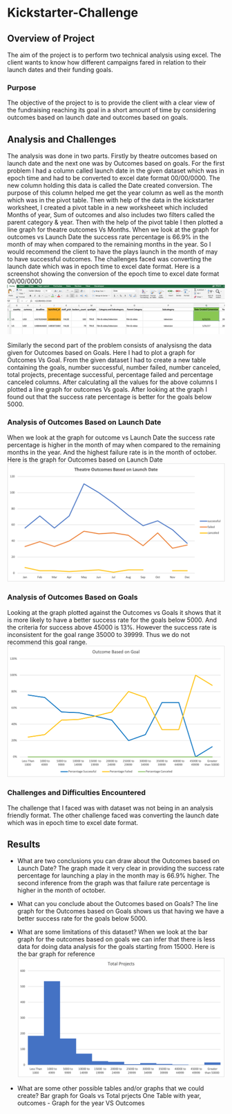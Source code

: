 
# Kickstarter-Challenge

## Overview of Project

The aim of the project is to perform two technical analysis using excel. The client wants to know how 
different campaigns fared in relation to their launch dates and their funding goals.

### Purpose
The objective of the project to is to provide the client with a clear view of the fundraising reaching its goal in a short amount of time by considering outcomes based on launch date and outcomes based on goals.

## Analysis and Challenges

The analysis was done in two parts. Firstly by theatre outcomes based on launch date and the next one was by Outcomes based on goals. For the first problem I had a column called launch date in the given dataset which was in epoch time and had to be converted to excel date format 00/00/0000. The new column holding this data is called the Date created conversion. The purpose of this column helped me get the year column as well as the month which was in the pivot table. Then with help of the data in the kickstarter worksheet, I created a pivot table in a new worksheeet which included Months of year, Sum of outcomes and also includes two filters called the parent category & year. Then with the help of the pivot table I then plotted a line graph for theatre outcomes Vs Months. When we look at the graph for outcomes vs Launch Date the success rate percentage is 66.9%  in the month of may when compared to the remaining months in the year. So I would recommend the client to have the plays launch in the month of may to have successful outcomes. The challenges faced was converting the launch date which was in epoch time to excel date format. Here is a screenshot showing the conversion of the epoch time to excel date format 00/00/0000 
![](resources/epochtimetoexceldateformat.png)

Similarly the second part of the problem consists of analysisng the data given for Outcomes based on Goals. Here I had to plot a graph for Outcomes Vs Goal. From the given dataset I had to create a new table containing the goals, number successful, number failed, number canceled, total projects, precentage successful, percentage failed and percentage canceled columns. After calculating all the values for the above columns I plotted a line graph for outcomes Vs goals. After looking at the graph I found out that the success rate percentage is better for the goals below 5000.

### Analysis of Outcomes Based on Launch Date
When we look at the graph for outcome vs Launch Date the success rate percentage is higher in the month of may when compared to the remaining months in the year. And the highest failure rate is in the month of october. Here is the graph for Outcomes based on Launch Date 
![](resources/OutcomesVsLaunchDate)


### Analysis of Outcomes Based on Goals
Looking at the graph plotted against the Outcomes vs Goals it shows that it is more likely to have a better success rate for the goals below 5000. And the criteria for success above 45000 is 13%. However the success rate is inconsistent for the goal range 35000 to 39999. Thus we do not recommend this goal range. 
![](resources/OutcomesVsGoals.png)

### Challenges and Difficulties Encountered
The challenge that I faced was with dataset was not being in an analysis friendly format.
The other challenge faced was converting the launch date which was in epoch time to excel date format.

## Results
- What are two conclusions you can draw about the Outcomes based on Launch Date?
  The graph made it very clear in providing the success rate percentage for launching a play in the month may is 66.9% higher.
  The second inference from the graph was that failure rate percentage is higher in the month of october.


- What can you conclude about the Outcomes based on Goals?
The line graph for the Outcomes based on Goals shows us that having we have a better success rate for the goals below 5000. 

- What are some limitations of this dataset?
When we look at the bar graph for the outcomes based on goals we can infer that there is less data for doing data analysis for the goals starting from 15000. Here is the bar graph for reference
![](resources/BargraphGoalsVsTotalProjects.png)

- What are some other possible tables and/or graphs that we could create?
Bar graph for Goals vs Total prjects
One Table with year, outcomes - Graph for the year VS Outcomes
